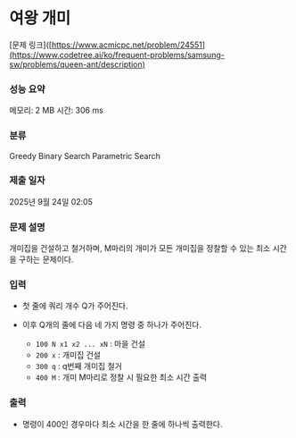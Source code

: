 # 여왕 개미

[문제 링크]([https://www.acmicpc.net/problem/24551](https://www.codetree.ai/ko/frequent-problems/samsung-sw/problems/queen-ant/description)

### 성능 요약

메모리: 2 MB
시간: 306 ms

### 분류

Greedy
Binary Search
Parametric Search

### 제출 일자

2025년 9월 24일 02:05

### 문제 설명

개미집을 건설하고 철거하며, M마리의 개미가 모든 개미집을 정찰할 수 있는 최소 시간을 구하는 문제이다.

### 입력

* 첫 줄에 쿼리 개수 Q가 주어진다.
* 이후 Q개의 줄에 다음 네 가지 명령 중 하나가 주어진다.

  * `100 N x1 x2 ... xN` : 마을 건설
  * `200 x` : 개미집 건설
  * `300 q` : q번째 개미집 철거
  * `400 M` : 개미 M마리로 정찰 시 필요한 최소 시간 출력

### 출력

* 명령이 400인 경우마다 최소 시간을 한 줄에 하나씩 출력한다.
